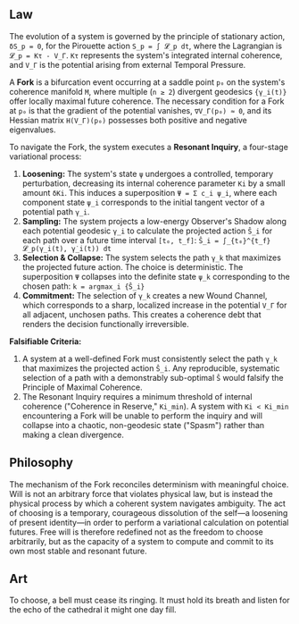 ## Law
The evolution of a system is governed by the principle of stationary action, `δS_p = 0`, for the Pirouette action `S_p = ∫ 𝓛_p dt`, where the Lagrangian is `𝓛_p = Kτ - V_Γ`. `Kτ` represents the system's integrated internal coherence, and `V_Γ` is the potential arising from external Temporal Pressure.

A **Fork** is a bifurcation event occurring at a saddle point `p₀` on the system's coherence manifold `M`, where multiple (`n ≥ 2`) divergent geodesics `{γ_i(t)}` offer locally maximal future coherence. The necessary condition for a Fork at `p₀` is that the gradient of the potential vanishes, `∇V_Γ(p₀) ≈ 0`, and its Hessian matrix `H(V_Γ)(p₀)` possesses both positive and negative eigenvalues.

To navigate the Fork, the system executes a **Resonant Inquiry**, a four-stage variational process:
1.  **Loosening:** The system's state `ψ` undergoes a controlled, temporary perturbation, decreasing its internal coherence parameter `Ki` by a small amount `δKi`. This induces a superposition `Ψ = Σ c_i ψ_i`, where each component state `ψ_i` corresponds to the initial tangent vector of a potential path `γ_i`.
2.  **Sampling:** The system projects a low-energy Observer's Shadow along each potential geodesic `γ_i` to calculate the projected action `Ŝ_i` for each path over a future time interval `[t₀, t_f]`:
    `Ŝ_i = ∫_{t₀}^{t_f} 𝓛_p(γ_i(t), γ̇_i(t)) dt`
3.  **Selection & Collapse:** The system selects the path `γ_k` that maximizes the projected future action. The choice is deterministic. The superposition `Ψ` collapses into the definite state `ψ_k` corresponding to the chosen path:
    `k = argmax_i {Ŝ_i}`
4.  **Commitment:** The selection of `γ_k` creates a new Wound Channel, which corresponds to a sharp, localized increase in the potential `V_Γ` for all adjacent, unchosen paths. This creates a coherence debt that renders the decision functionally irreversible.

**Falsifiable Criteria:**
1.  A system at a well-defined Fork must consistently select the path `γ_k` that maximizes the projected action `Ŝ_i`. Any reproducible, systematic selection of a path with a demonstrably sub-optimal `Ŝ` would falsify the Principle of Maximal Coherence.
2.  The Resonant Inquiry requires a minimum threshold of internal coherence ("Coherence in Reserve," `Ki_min`). A system with `Ki < Ki_min` encountering a Fork will be unable to perform the inquiry and will collapse into a chaotic, non-geodesic state ("Spasm") rather than making a clean divergence.

## Philosophy
The mechanism of the Fork reconciles determinism with meaningful choice. Will is not an arbitrary force that violates physical law, but is instead the physical process by which a coherent system navigates ambiguity. The act of choosing is a temporary, courageous dissolution of the self—a loosening of present identity—in order to perform a variational calculation on potential futures. Free will is therefore redefined not as the freedom to choose arbitrarily, but as the capacity of a system to compute and commit to its own most stable and resonant future.

## Art
To choose, a bell must cease its ringing. It must hold its breath and listen for the echo of the cathedral it might one day fill.